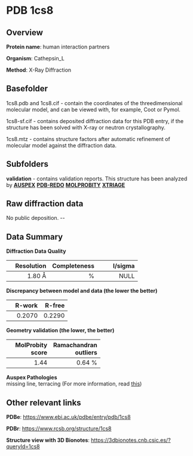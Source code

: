# PDB 1cs8

## Overview

**Protein name**: human interaction partners

**Organism**: Cathepsin_L

**Method**: X-Ray Diffraction

## Basefolder

1cs8.pdb and 1cs8.cif - contain the coordinates of the threedimensional molecular model, and can be viewed with, for example, Coot or Pymol.

1cs8-sf.cif - contains deposited diffraction data for this PDB entry, if the structure has been solved with X-ray or neutron crystallography.

1cs8.mtz - contains structure factors after automatic refinement of molecular model against the diffraction data.

## Subfolders





**validation** - contains validation reports. This structure has been analyzed by [**AUSPEX**](https://github.com/thorn-lab/coronavirus_structural_task_force/tree/master/pdb/human_interaction_partners/Cathepsin_L/1cs8/validation/auspex) [**PDB-REDO**](https://github.com/thorn-lab/coronavirus_structural_task_force/tree/master/pdb/human_interaction_partners/Cathepsin_L/1cs8/validation/pdb-redo) [**MOLPROBITY**](https://github.com/thorn-lab/coronavirus_structural_task_force/tree/master/pdb/human_interaction_partners/Cathepsin_L/1cs8/validation/molprobity) [**XTRIAGE**](https://github.com/thorn-lab/coronavirus_structural_task_force/blob/master/pdb/human_interaction_partners/Cathepsin_L/1cs8/validation/Xtriage_output.log) 

## Raw diffraction data

No public deposition. --<br> 

## Data Summary
**Diffraction Data Quality**

|   | Resolution | Completeness| I/sigma |
|---|-------------:|----------------:|--------------:|
|   |1.80 Å|      %|<img width=50/>NULL |

**Discrepancy between model and data (the lower the better)**

|   | **R-work**| **R-free**   
|---|-------------:|----------------:|           
||  0.2070|  0.2290|

**Geometry validation (the lower, the better)**

|   |**MolProbity<br>score**| **Ramachandran<br>outliers** 
|---|-------------:|----------------:|
||  1.44|  0.64 %|

**Auspex Pathologies**<br> missing line, terracing (For more information, read [this](https://github.com/thorn-lab/coronavirus_structural_task_force/blob/master/pdb/human_interaction_partners/Cathepsin_L/1cs8/validation/auspex/1cs8_auspex_comments.txt))

 



## Other relevant links 
**PDBe**:  https://www.ebi.ac.uk/pdbe/entry/pdb/1cs8
 
**PDBr**: https://www.rcsb.org/structure/1cs8 

**Structure view with 3D Bionotes**: https://3dbionotes.cnb.csic.es/?queryId=1cs8

